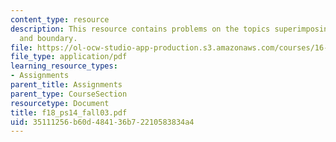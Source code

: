 ```yaml
---
content_type: resource
description: This resource contains problems on the topics superimposing uniform flow
  and boundary.
file: https://ol-ocw-studio-app-production.s3.amazonaws.com/courses/16-01-unified-engineering-i-ii-iii-iv-fall-2005-spring-2006/35111256b60d484136b72210583834a4_f18_ps14_fall03.pdf
file_type: application/pdf
learning_resource_types:
- Assignments
parent_title: Assignments
parent_type: CourseSection
resourcetype: Document
title: f18_ps14_fall03.pdf
uid: 35111256-b60d-4841-36b7-2210583834a4
---
```

